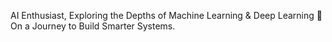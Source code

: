 AI Enthusiast, Exploring the Depths of Machine Learning & Deep Learning 🤖
On a Journey to Build Smarter Systems.
<!---
MuhammadAbdullah80042/MuhammadAbdullah80042 is a ✨ special ✨ repository because its `README.md` (this file) appears on your GitHub profile.
You can click the Preview link to take a look at your changes.
--->
